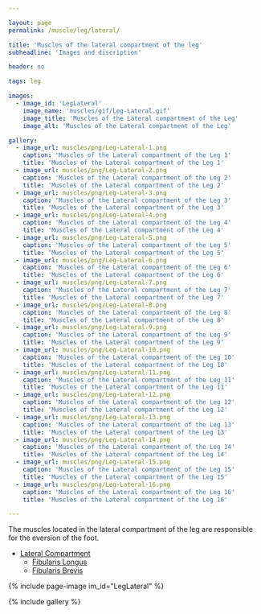 ```yaml
---

layout: page
permalink: /muscle/leg/lateral/

title: 'Muscles of the lateral compartment of the leg'
subheadline: 'Images and discription'

header: no

tags: leg

images:
  - image_id: 'LegLateral'
    image_name: 'muscles/gif/Leg-Lateral.gif'
    image_title: 'Muscles of the Lateral compartment of the Leg'
    image_alt: 'Muscles of the Lateral compartment of the Leg' 

gallery:
  - image_url: muscles/png/Leg-Lateral-1.png
    caption: 'Muscles of the Lateral compartment of the Leg 1'
    title: 'Muscles of the Lateral compartment of the Leg 1'
  - image_url: muscles/png/Leg-Lateral-2.png
    caption: 'Muscles of the Lateral compartment of the Leg 2'
    title: 'Muscles of the Lateral compartment of the Leg 2'
  - image_url: muscles/png/Leg-Lateral-3.png
    caption: 'Muscles of the Lateral compartment of the Leg 3'
    title: 'Muscles of the Lateral compartment of the Leg 3'
  - image_url: muscles/png/Leg-Lateral-4.png
    caption: 'Muscles of the Lateral compartment of the Leg 4'
    title: 'Muscles of the Lateral compartment of the Leg 4'
  - image_url: muscles/png/Leg-Lateral-5.png
    caption: 'Muscles of the Lateral compartment of the Leg 5'
    title: 'Muscles of the Lateral compartment of the Leg 5'
  - image_url: muscles/png/Leg-Lateral-6.png
    caption: 'Muscles of the Lateral compartment of the Leg 6'
    title: 'Muscles of the Lateral compartment of the Leg 6'
  - image_url: muscles/png/Leg-Lateral-7.png
    caption: 'Muscles of the Lateral compartment of the Leg 7'
    title: 'Muscles of the Lateral compartment of the Leg 7'
  - image_url: muscles/png/Leg-Lateral-8.png
    caption: 'Muscles of the Lateral compartment of the Leg 8'
    title: 'Muscles of the Lateral compartment of the Leg 8'
  - image_url: muscles/png/Leg-Lateral-9.png
    caption: 'Muscles of the Lateral compartment of the Leg 9'
    title: 'Muscles of the Lateral compartment of the Leg 9'
  - image_url: muscles/png/Leg-Lateral-10.png
    caption: 'Muscles of the Lateral compartment of the Leg 10'
    title: 'Muscles of the Lateral compartment of the Leg 10'
  - image_url: muscles/png/Leg-Lateral-11.png
    caption: 'Muscles of the Lateral compartment of the Leg 11'
    title: 'Muscles of the Lateral compartment of the Leg 11'
  - image_url: muscles/png/Leg-Lateral-12.png
    caption: 'Muscles of the Lateral compartment of the Leg 12'
    title: 'Muscles of the Lateral compartment of the Leg 12'
  - image_url: muscles/png/Leg-Lateral-13.png
    caption: 'Muscles of the Lateral compartment of the Leg 13'
    title: 'Muscles of the Lateral compartment of the Leg 13'
  - image_url: muscles/png/Leg-Lateral-14.png
    caption: 'Muscles of the Lateral compartment of the Leg 14'
    title: 'Muscles of the Lateral compartment of the Leg 14'
  - image_url: muscles/png/Leg-Lateral-15.png
    caption: 'Muscles of the Lateral compartment of the Leg 15'
    title: 'Muscles of the Lateral compartment of the Leg 15'
  - image_url: muscles/png/Leg-Lateral-16.png
    caption: 'Muscles of the Lateral compartment of the Leg 16'
    title: 'Muscles of the Lateral compartment of the Leg 16'

---
```


The muscles located in the lateral compartment of the leg are responsible for the eversion of the foot.

- [Lateral Compartment](/muscle/leg/lateral/)
  - [Fibularis Longus](/muscle/leg/fibularislongus/)
  - [Fibularis Brevis](/muscle/leg/fibularisbrevis/)

{% include page-image im_id="LegLateral" %}

{% include gallery %}